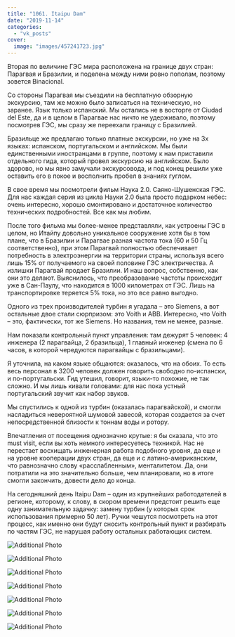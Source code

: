 ```yaml
---
title: "1061. Itaipu Dam"
date: "2019-11-14"
categories: 
  - "vk_posts"
cover:
  image: "images/457241723.jpg"
---
```


Вторая по величине ГЭС мира расположена на границе двух стран: Парагвая и Бразилии, и поделена между ними ровно пополам, поэтому зовется Binacional.

Со стороны Парагвая мы съездили на бесплатную обзорную экскурсию, там же можно было записаться на техническую, но заранее. Язык только испанский. Мы остались не в восторге от Ciudad del Este, да и в целом в Парагвае нас ничто не удерживало, поэтому посмотрев ГЭС, мы сразу же переехали границу с Бразилией.

<!--more-->

Бразильце же предлагаю только платные экскурсии, но уже на 3х языках: испанском, португальском и английском. Мы были единственными иностранцами в группе, поэтому к нам приставили отдельного гида, который провел экскурсию на английском. Было здорово, но мы явно замучали экскурсовода, и под конец решили уже оставить его в покое и восполнить пробел в знаниях гуглом.

В свое время мы посмотрели фильм Наука 2.0. Саяно-Шушенская ГЭС. Для нас каждая серия из цикла Науки 2.0 была просто подарком небес: очень интересно, хорошо смонтировано и достаточное количество технических подробностей. Все как мы любим.

После того фильма мы более-менее представляли, как устроены ГЭС в целом, но Итайпу довольно уникальное сооружение хотя бы в том плане, что в Бразилии и Парагвае разная частота тока (60 и 50 Гц соответственно), при этом Парагвай полностью обеспечивает потребность в электроэнергии на территории страны, используя всего лишь 15% от получаемого на своей половине ГЭС электричества. А излишки Парагвай продает Бразилии. И наш вопрос, собственно, как они это делают. Выяснилось, что преобразование частоты происходит уже в Сан-Паулу, что находится в 1000 километрах от ГЭС. Лишь на транспортировке теряется 5% тока, но это все равно выгодно.

Одного из трех производителей турбин я угадала – это Siemens, а вот остальные двое стали сюрпризом: это Voith и ABB. Интересно, что Voith – это, фактически, тот же Siemens. Но названия, тем не менее, разные.

Нам показали контрольный пункт управления: там дежурят 5 человек: 4 инженера (2 парагвайца, 2 бразильца), 1 главный инженер (смена по 6 часов, в которой чередуются парагвайцы с бразильцами).

Я уточнила, на каком языке общаются: оказалось, что на обоих. То есть весь персонал в 3200 человек должен говорить свободно по-испански, и по-португальски. Гид утешил, говорит, языки-то похожие, не так сложно. И мы лишь кивали головами: для нас пока устный португальский звучит как набор звуков.

Мы спустились к одной из турбин (оказалась парагвайской), и смогли насладиться невероятной шумовой завесой, которая создается за счет непосредственной близости к тоннам воды и ротору.

Впечатления от посещения однозначно крутые: я бы сказала, что это must visit, если вы хоть немного интересуетесь техникой. Нас не перестает восхищать инженерная работа подобного уровня, да еще и на уровне кооперации двух стран, да еще и с латино-американским, что равнозначно слову «расслабленным», менталитетом. Да, они потратили на это значительно больше, чем планировали, но в итоге смогли закончить, довести дело до конца.

На сегодняшний день Itaipu Dam – один из крупнейших работодателей в регионе, которому, к слову, в скором времени предстоит решить еще одну занимательную задачку: замену турбин (у которых срок использования примерно 50 лет). Ручки чешутся посмотреть на этот процесс, как именно они будут сносить контрольный пункт и разбирать по частям ГЭС, не нарушая работу остальных работающих систем.

![Additional Photo](https://vodpop.ru/wp-content/uploads/2023/07/457241724.jpg)

![Additional Photo](https://vodpop.ru/wp-content/uploads/2023/07/457241725.jpg)

![Additional Photo](https://vodpop.ru/wp-content/uploads/2023/07/457241726.jpg)

![Additional Photo](https://vodpop.ru/wp-content/uploads/2023/07/457241727.jpg)

![Additional Photo](https://vodpop.ru/wp-content/uploads/2023/07/457241728.jpg)

![Additional Photo](https://vodpop.ru/wp-content/uploads/2023/07/457241729.jpg)

![Additional Photo](https://vodpop.ru/wp-content/uploads/2023/07/457241730.jpg)
